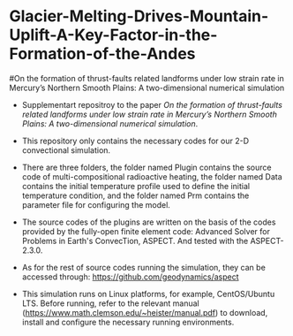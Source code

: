 # Glacier-Melting-Drives-Mountain-Uplift-A-Key-Factor-in-the-Formation-of-the-Andes
#On the formation of thrust-faults related landforms under low strain rate in Mercury’s Northern Smooth Plains: A two-dimensional numerical simulation
* Supplementart repositroy to the paper *On the formation of thrust-faults related landforms under low strain rate in Mercury’s Northern Smooth Plains: A two-dimensional numerical simulation*.  
  
* This repository only contains the necessary codes for our 2-D convectional simulation. 

* There are three folders, the folder named Plugin contains the source code of multi-compositional radioactive heating, the folder named Data contains the initial temperature profile used to define the initial temperature condition, and the folder named Prm contains the parameter file for configuring the model.

* The source codes of the plugins are written on the basis of the codes provided by the fully-open finite element code: Advanced Solver for Problems in Earth's ConvecTion, ASPECT. And tested with the ASPECT-2.3.0.

* As for the rest of source codes running the simulation, they can be accessed through: https://github.com/geodynamics/aspect
  
* This simulation runs on Linux platforms, for example, CentOS/Ubuntu LTS. Before running, refer to the relevant manual (https://www.math.clemson.edu/~heister/manual.pdf) to download, install and configure the necessary running environments.

